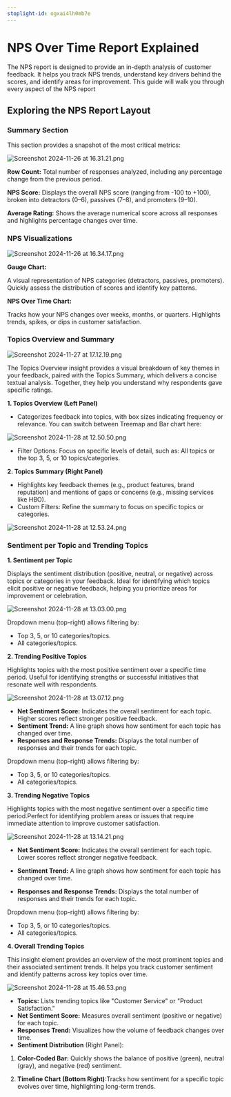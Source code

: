 ```yaml
---
stoplight-id: ogxai4lh0mb7e
---
```


# NPS Over Time Report Explained

 The NPS report is designed to provide an in-depth analysis of customer feedback. It helps you track NPS trends, understand key drivers behind the scores, and identify areas for improvement. This guide will walk you through every aspect of the NPS report

 ## Exploring the NPS Report Layout

### Summary Section
This section provides a snapshot of the most critical metrics:

![Screenshot 2024-11-26 at 16.31.21.png](<../assets/images/Screenshot 2024-11-26 at 16.31.21.png>)


**Row Count:** Total number of responses analyzed, including any percentage change from the previous period.

**NPS Score:** Displays the overall NPS score (ranging from -100 to +100), broken into detractors (0–6), passives (7–8), and promoters (9–10).

**Average Rating:** Shows the average numerical score across all responses and highlights percentage changes over time.

### NPS Visualizations

![Screenshot 2024-11-26 at 16.34.17.png](<../assets/images/Screenshot 2024-11-26 at 16-2.34.17.png>)


**Gauge Chart:**

A visual representation of NPS categories (detractors, passives, promoters).
Quickly assess the distribution of scores and identify key patterns.

**NPS Over Time Chart:**

Tracks how your NPS changes over weeks, months, or quarters.
Highlights trends, spikes, or dips in customer satisfaction.

### Topics Overview and Summary

![Screenshot 2024-11-27 at 17.12.19.png](<../assets/images/Screenshot 2024-11-27 at 17.12.19.png>)


The Topics Overview insight provides a visual breakdown of key themes in your feedback, paired with the Topics Summary, which delivers a concise textual analysis. Together, they help you understand why respondents gave specific ratings.

**1. Topics Overview (Left Panel)**

- Categorizes feedback into topics, with box sizes indicating frequency or relevance. You can switch between Treemap and Bar chart here:

![Screenshot 2024-11-28 at 12.50.50.png](<../assets/images/Screenshot 2024-11-28 at 12.50.50.png>)

- Filter Options: Focus on specific levels of detail, such as: All topics or the top 3, 5, or 10 topics/categories.



**2. Topics Summary (Right Panel)**
 - Highlights key feedback themes (e.g., product features, brand reputation) and mentions of gaps or concerns (e.g., missing services like HBO).
- Custom Filters: Refine the summary to focus on specific topics or categories.

![Screenshot 2024-11-28 at 12.53.24.png](<../assets/images/Screenshot 2024-11-28 at 12.53.24.png>)

### Sentiment per Topic and Trending Topics

**1.  Sentiment per Topic**

Displays the sentiment distribution (positive, neutral, or negative) across topics or categories in your feedback. Ideal for identifying which topics elicit positive or negative feedback, helping you prioritize areas for improvement or celebration.

![Screenshot 2024-11-28 at 13.03.00.png](<../assets/images/Screenshot 2024-11-28 at 13.03.00.png>)

Dropdown menu (top-right) allows filtering by:
- Top 3, 5, or 10 categories/topics.
- All categories/topics.

**2.  Trending Positive Topics**

Highlights topics with the most positive sentiment over a specific time period. Useful for identifying strengths or successful initiatives that resonate well with respondents.

![Screenshot 2024-11-28 at 13.07.12.png](<../assets/images/Screenshot 2024-11-28 at 13.07.12.png>)


- **Net Sentiment Score:** Indicates the overall sentiment for each topic. Higher scores reflect stronger positive feedback.
- **Sentiment Trend:** A line graph shows how sentiment for each topic has changed over time.
- **Responses and Response Trends:** Displays the total number of responses and their trends for each topic.

Dropdown menu (top-right) allows filtering by:
- Top 3, 5, or 10 categories/topics.
- All categories/topics.

**3. Trending Negative Topics**

Highlights topics with the most negative sentiment over a specific time period.Perfect for identifying problem areas or issues that require immediate attention to improve customer satisfaction.

![Screenshot 2024-11-28 at 13.14.21.png](<../assets/images/Screenshot 2024-11-28 at 13.14.21.png>)

- **Net Sentiment Score:** Indicates the overall sentiment for each topic. Lower scores reflect stronger negative feedback.

- **Sentiment Trend:** A line graph shows how sentiment for each topic has changed over time.

- **Responses and Response Trends:** Displays the total number of responses and their trends for each topic.

Dropdown menu (top-right) allows filtering by:
- Top 3, 5, or 10 categories/topics.
- All categories/topics.

**4. Overall Trending Topics**

This insight element provides an overview of the most prominent topics and their associated sentiment trends. It helps you track customer sentiment and identify patterns across key topics over time.

![Screenshot 2024-11-28 at 15.46.53.png](<../assets/images/Screenshot 2024-11-28 at 15.46.53.png>)


- **Topics:** Lists trending topics like "Customer Service" or "Product Satisfaction."
- **Net Sentiment Score:** Measures overall sentiment (positive or negative) for each topic.
- **Responses Trend:** Visualizes how the volume of feedback changes over time.
- **Sentiment Distribution** (Right Panel):

1. **Color-Coded Bar:** Quickly shows the balance of positive (green), neutral (gray), and negative (red) sentiment.

2. **Timeline Chart (Bottom Right)**:Tracks how sentiment for a specific topic evolves over time, highlighting long-term trends.


